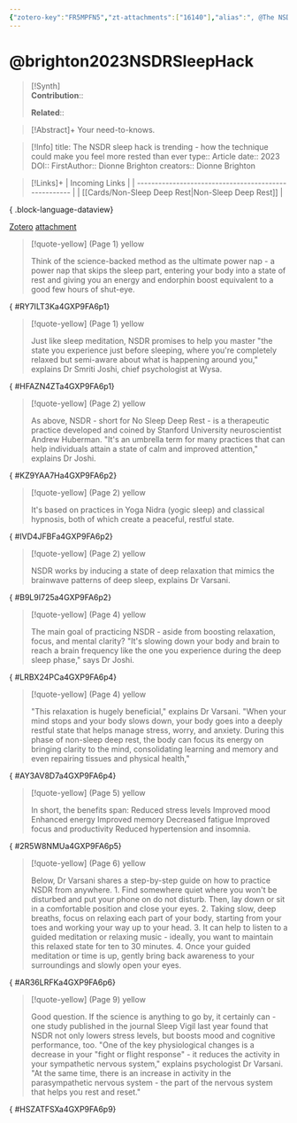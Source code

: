 ```yaml
---
{"zotero-key":"FR5MPFN5","zt-attachments":["16140"],"alias":", @The NSDR sleep hack is trending - how the technique could make you feel more rested than ever","keywords":[],"FirstAuthor":"[[ Dionne Brighton]]","tags":["source/article"],"dg-publish":true,"permalink":"/sources/brighton2023-nsdr-sleep-hack/","dgPassFrontmatter":true}
---
```


# @brighton2023NSDRSleepHack

>[!Synth]  
>**Contribution**::  
>  
>**Related**:: 
>  

> [!Abstract]+
> Your need-to-knows.

> [!Info]
> title: The NSDR sleep hack is trending - how the technique could make you feel more rested than ever
> type:: Article 
> date:: 2023
> DOI:: 
> FirstAuthor:: Dionne Brighton
> creators:: Dionne Brighton

> [!Links]+
>  | Incoming Links                                        |
> | ----------------------------------------------------- |
> | [[Cards/Non-Sleep Deep Rest\|Non-Sleep Deep Rest]] |
> 
{ .block-language-dataview}


[Zotero](zotero://select/library/items/FR5MPFN5) [attachment](<file:///Users/nathanmaxwell/Zotero/storage/4GXP9FA6/Brighton%20-%202023%20-%20The%20NSDR%20sleep%20hack%20is%20trending%20-%20how%20the%20technique%20could%20make%20you%20feel%20more%20rested%20than%20ever.pdf>)

> [!quote-yellow] (Page 1) yellow
> 
> Think of the science-backed method as the ultimate power nap - a power nap that skips the sleep part, entering your body into a state of rest and giving you an energy and endorphin boost equivalent to a good few hours of shut-eye.
>
{ #RY7ILT3Ka4GXP9FA6p1}


> [!quote-yellow] (Page 1) yellow
> 
> Just like sleep meditation, NSDR promises to help you master "the state you experience just before sleeping, where you're completely relaxed but semi-aware about what is happening around you," explains Dr Smriti Joshi, chief psychologist at Wysa.
>
{ #HFAZN4ZTa4GXP9FA6p1}


> [!quote-yellow] (Page 2) yellow
> 
> As above, NSDR - short for No Sleep Deep Rest - is a therapeutic practice developed and coined by Stanford University neuroscientist Andrew Huberman. "It's an umbrella term for many practices that can help individuals attain a state of calm and improved attention," explains Dr Joshi.
>
{ #KZ9YAA7Ha4GXP9FA6p2}


> [!quote-yellow] (Page 2) yellow
> 
> It's based on practices in Yoga Nidra (yogic sleep) and classical hypnosis, both of which create a peaceful, restful state.
>
{ #IVD4JFBFa4GXP9FA6p2}


> [!quote-yellow] (Page 2) yellow
> 
> NSDR works by inducing a state of deep relaxation that mimics the brainwave patterns of deep sleep, explains Dr Varsani.
>
{ #B9L9I725a4GXP9FA6p2}


> [!quote-yellow] (Page 4) yellow
> 
> The main goal of practicing NSDR - aside from boosting relaxation, focus, and mental clarity? "It's slowing down your body and brain to reach a brain frequency like the one you experience during the deep sleep phase," says Dr Joshi.
>
{ #LRBX24PCa4GXP9FA6p4}


> [!quote-yellow] (Page 4) yellow
> 
> "This relaxation is hugely beneficial," explains Dr Varsani. "When your mind stops and your body slows down, your body goes into a deeply restful state that helps manage stress, worry, and anxiety. During this phase of non-sleep deep rest, the body can focus its energy on bringing clarity to the mind, consolidating learning and memory and even repairing tissues and physical health,"
>
{ #AY3AV8D7a4GXP9FA6p4}


> [!quote-yellow] (Page 5) yellow
> 
> In short, the benefits span: Reduced stress levels Improved mood Enhanced energy Improved memory Decreased fatigue Improved focus and productivity Reduced hypertension and insomnia.
>
{ #2R5W8NMUa4GXP9FA6p5}


> [!quote-yellow] (Page 6) yellow
> 
> Below, Dr Varsani shares a step-by-step guide on how to practice NSDR from anywhere. 1. Find somewhere quiet where you won't be disturbed and put your phone on do not disturb. Then, lay down or sit in a comfortable position and close your eyes. 2. Taking slow, deep breaths, focus on relaxing each part of your body, starting from your toes and working your way up to your head. 3. It can help to listen to a guided meditation or relaxing music - ideally, you want to maintain this relaxed state for ten to 30 minutes. 4. Once your guided meditation or time is up, gently bring back awareness to your surroundings and slowly open your eyes.
>
{ #AR36LRFKa4GXP9FA6p6}


> [!quote-yellow] (Page 9) yellow
> 
> Good question. If the science is anything to go by, it certainly can - one study published in the journal Sleep Vigil last year found that NSDR not only lowers stress levels, but boosts mood and cognitive performance, too. "One of the key physiological changes is a decrease in your "fight or flight response" - it reduces the activity in your sympathetic nervous system," explains psychologist Dr Varsani. "At the same time, there is an increase in activity in the parasympathetic nervous system - the part of the nervous system that helps you rest and reset."
>
{ #HSZATFSXa4GXP9FA6p9}

